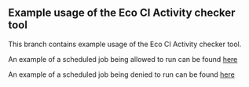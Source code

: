 ## Example usage of the Eco CI Activity checker tool
This branch contains example usage of the Eco CI Activity checker tool.

An example of a scheduled job being allowed to run can be found [here](https://github.com/jhcoll/testing-eco-ci/actions/runs/7117613236)

An example of a scheduled job being denied to run can be found [here](https://github.com/jhcoll/testing-eco-ci/actions/runs/7125801557)